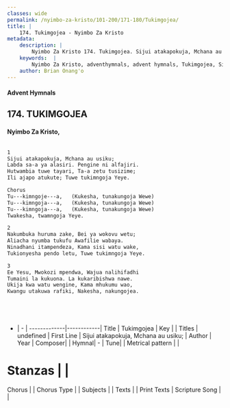 ```yaml
---
classes: wide
permalink: /nyimbo-za-kristo/101-200/171-180/Tukimgojea/
title: |
    174. Tukimgojea - Nyimbo Za Kristo
metadata:
    description: |
        Nyimbo Za Kristo 174. Tukimgojea. Sijui atakapokuja, Mchana au usiku; Labda sa-a ya alasiri. Pengine ni alfajiri. Hutwambia tuwe tayari, Ta-a zetu tusizime;  Ili ajapo atukute; Tuwe tukimngoja Yeye.   Chorus Tu---kimngoje---a,   (Kukesha, tunakungoja Wewe)  Tu---kimngoja---a,   (Kukesha, tunakungoja Wewe)  Tu---kimngoja---a,   (Kukesha, tunakungoja Wewe)  Twakesha, twamngoja Yeye.  
    keywords:  |
        Nyimbo Za Kristo, adventhymnals, advent hymnals, Tukimgojea, Sijui atakapokuja, Mchana au usiku;. 
    author: Brian Onang'o
---
```


#### Advent Hymnals
## 174. TUKIMGOJEA
####  Nyimbo Za Kristo,

```txt

1
Sijui atakapokuja, Mchana au usiku;
Labda sa-a ya alasiri. Pengine ni alfajiri.
Hutwambia tuwe tayari, Ta-a zetu tusizime; 
Ili ajapo atukute; Tuwe tukimngoja Yeye. 

Chorus
Tu---kimngoje---a,   (Kukesha, tunakungoja Wewe) 
Tu---kimngoja---a,   (Kukesha, tunakungoja Wewe) 
Tu---kimngoja---a,   (Kukesha, tunakungoja Wewe) 
Twakesha, twamngoja Yeye.

2
Nakumbuka huruma zake, Bei ya wokovu wetu; 
Aliacha nyumba tukufu Awafilie wabaya.
Ninadhani itampendeza, Kama sisi watu wake, 
Tukionyesha pendo letu, Tuwe tukimngoja Yeye. 

3
Ee Yesu, Mwokozi mpendwa, Wajua nalihifadhi 
Tumaini la kukuona. La kukaribishwa nawe.
Ukija kwa watu wengine, Kama mhukumu wao, 
Kwangu utakuwa rafiki, Nakesha, nakungojea. 






```

- |   -  |
-------------|------------|
Title | Tukimgojea |
Key |  |
Titles | undefined |
First Line | Sijui atakapokuja, Mchana au usiku; |
Author | 
Year | 
Composer| |
Hymnal|  - |
Tune|  |
Metrical pattern | |
# Stanzas |  |
Chorus |  |
Chorus Type |  |
Subjects | |
Texts |  |
Print Texts | 
Scripture Song |  |
    
